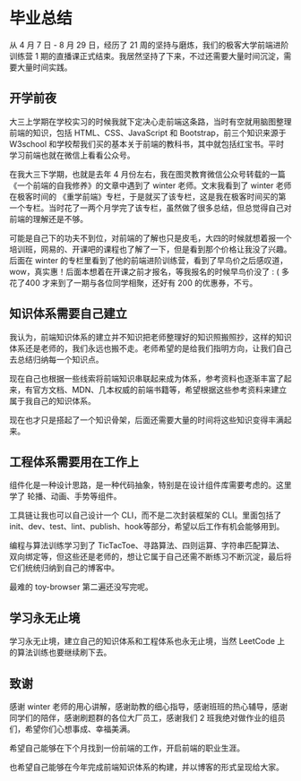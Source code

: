 # 毕业总结

从 4 月 7 日 - 8 月 29 日，经历了 21 周的坚持与磨炼，我们的极客大学前端进阶训练营 1 期的直播课正式结束。我居然坚持了下来，不过还需要大量时间沉淀，需要大量时间实践。

## 开学前夜

大三上学期在学校实习的时候我就下定决心走前端这条路，当时有空就用脑图整理前端的知识，包括 HTML、CSS、JavaScript 和 Bootstrap，前三个知识来源于 W3school 和学校帮我们买的基本关于前端的教科书，其中就包括红宝书。平时学习前端也就在微信上看看公众号。

在我大三下学期，也就是去年 4 月份左右，我在图灵教育微信公众号转载的一篇《一个前端的自我修养》的文章中遇到了 winter 老师。文末我看到了 winter 老师在极客时间的 《重学前端》专栏，于是就买了该专栏，这是我在极客时间买的第一个专栏。当时花了一两个月学完了该专栏，虽然做了很多总结，但总觉得自己对前端的理解还是不够。

可能是自己下的功夫不到位，对前端的了解也只是皮毛，大四的时候就想着报一个培训班，网易的、开课吧的课程也了解了一下，但是看到那个价格让我没了兴趣。后面在 winter 的专栏里看到了他的前端进阶训练营，看到了早鸟价之后感叹道，wow，真实惠！后面本想着在开课之前才报名，等我报名的时候早鸟价没了 : (  多花了400 才来到了一期与各位同学相聚，还好有 200 的优惠券，不亏。

## 知识体系需要自己建立

我认为，前端知识体系的建立并不知识把老师整理好的知识照搬照抄，这样的知识体系还是老师的，我们永远也搬不走。老师希望的是给我们指明方向，让我们自己去总结归纳每一个知识点。

现在自己也根据一些线索将前端知识串联起来成为体系，参考资料也逐渐丰富了起来，有官方文档、MDN、几本权威的前端书籍等，希望根据这些参考资料来建立属于我自己的知识体系。

现在也才只是搭起了一个知识骨架，后面还需要大量的时间将这些知识变得丰满起来。

## 工程体系需要用在工作上

组件化是一种设计思路，是一种代码抽象，特别是在设计组件库需要考虑的。这里学了 轮播、动画、手势等组件。

工具链让我也可以自己设计一个 CLI，而不是二次封装框架的 CLI。里面包括了 init、dev、test、lint、publish、hook等部分，希望以后工作有机会能够用到。

编程与算法训练学习到了 TicTacToe、寻路算法、四则运算、字符串匹配算法、双向绑定等，但这些还是老师的，想让它属于自己还需不断练习不断沉淀，最后将它们统统归纳到自己的博客中。

最难的 toy-browser 第二遍还没写完呢。

## 学习永无止境

学习永无止境，建立自己的知识体系和工程体系也永无止境，当然 LeetCode 上的算法训练也要继续刷下去。

## 致谢

感谢 winter 老师的用心讲解，感谢助教的细心指导，感谢班班的热心辅导，感谢同学们的陪伴，感谢刷题群的各位大厂员工，感谢我们 2 班我绝对做作业的组员们，希望你们心想事成、幸福美满。

希望自己能够在下个月找到一份前端的工作，开启前端的职业生涯。

也希望自己能够在今年完成前端知识体系的构建，并以博客的形式呈现给大家。